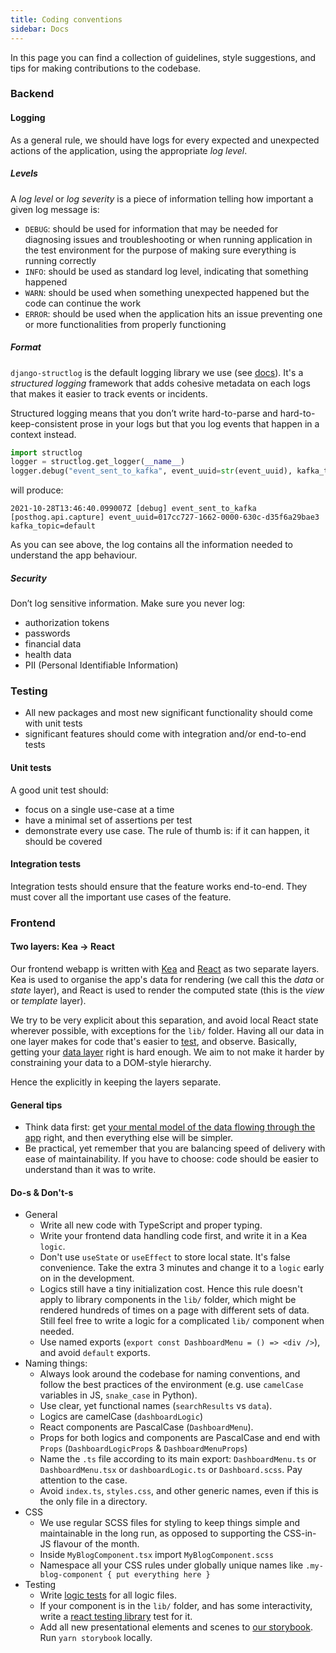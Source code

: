 ```yaml
---
title: Coding conventions
sidebar: Docs
---
```


In this page you can find a collection of guidelines, style suggestions, and tips for making contributions to the codebase.

### Backend
#### Logging
As a general rule, we should have logs for every expected and unexpected actions of the application, using the appropriate _log level_.

##### Levels
A _log level_ or _log severity_ is a piece of information telling how important a given log message is:

* `DEBUG`: should be used for information that may be needed for diagnosing issues and troubleshooting or when running application
in the test environment for the purpose of making sure everything is running correctly
* `INFO`: should be used as standard log level, indicating that something happened
* `WARN`: should be used when something unexpected happened but the code can continue the work
* `ERROR`: should be used when the application hits an issue preventing one or more functionalities from properly functioning

##### Format
`django-structlog` is the default logging library we use (see [docs](https://django-structlog.readthedocs.io/en/latest/)).
It's a _structured logging_ framework that adds cohesive metadata on each logs that makes it easier to track events or incidents.

Structured logging means that you don’t write hard-to-parse and hard-to-keep-consistent prose in your logs
but that you log events that happen in a context instead.

```python
import structlog
logger = structlog.get_logger(__name__)
logger.debug("event_sent_to_kafka", event_uuid=str(event_uuid), kafka_topic=topic)
```
will produce:
```console
2021-10-28T13:46:40.099007Z [debug] event_sent_to_kafka [posthog.api.capture] event_uuid=017cc727-1662-0000-630c-d35f6a29bae3 kafka_topic=default
```
As you can see above, the log contains all the information needed to understand the app behaviour.

##### Security
Don’t log sensitive information. Make sure you never log:

* authorization tokens
* passwords
* financial data
* health data
* PII (Personal Identifiable Information)

### Testing
* All new packages and most new significant functionality should come with unit tests
* significant features should come with integration and/or end-to-end tests

#### Unit tests
A good unit test should:
* focus on a single use-case at a time
* have a minimal set of assertions per test
* demonstrate every use case. The rule of thumb is: if it can happen, it should be covered

#### Integration tests
Integration tests should ensure that the feature works end-to-end. They must cover all the important use cases of the feature.

### Frontend 

#### Two layers: Kea -> React

Our frontend webapp is written with [Kea](https://keajs.org/) and [React](https://reactjs.org/) as two separate layers. Kea is used to organise the app's data for rendering (we call this the *data* or *state* layer), and React is used to render the computed state (this is the *view* or *template* layer).

We try to be very explicit about this separation, and avoid local React state wherever possible, with exceptions for the `lib/` folder. Having all our data in one layer makes for code that's easier to [test](https://kea.js.org/docs/guide/testing), and observe. Basically, getting your [data layer](https://kea.js.org/blog/data-first-frontend-revolution) right is hard enough. We aim to not make it harder by constraining your data to a DOM-style hierarchy.

Hence the explicitly in keeping the layers separate.

#### General tips

- Think data first: get [your mental model of the data flowing through the app](https://acco.io/i-escaped-node) right, and then everything else will be simpler.
- Be practical, yet remember that you are balancing speed of delivery with ease of maintainability. If you have to choose: code should be easier to understand than it was to write.

#### Do-s & Don't-s

- General
  - Write all new code with TypeScript and proper typing.
  - Write your frontend data handling code first, and write it in a Kea `logic`.
  - Don't use `useState` or `useEffect` to store local state. It's false convenience. Take the extra 3 minutes and change it to a `logic` early on in the development.
  - Logics still have a tiny initialization cost. Hence this rule doesn't apply to library components in the `lib/` folder, which might be rendered hundreds of times on a page with different sets of data. Still feel free to write a logic for a complicated `lib/` component when needed.
  - Use named exports (`export const DashboardMenu = () => <div />`), and avoid `default` exports.
- Naming things:
  - Always look around the codebase for naming conventions, and follow the best practices of the environment (e.g. use `camelCase` variables in JS, `snake_case` in Python).
  - Use clear, yet functional names (`searchResults` vs `data`).
  - Logics are camelCase (`dashboardLogic`)
  - React components are PascalCase (`DashboardMenu`).
  - Props for both logics and components are PascalCase and end with `Props` (`DashboardLogicProps` & `DashboardMenuProps`)
  - Name the `.ts` file according to its main export: `DashboardMenu.ts` or `DashboardMenu.tsx` or `dashboardLogic.ts` or `Dashboard.scss`. Pay attention to the case.
  - Avoid `index.ts`, `styles.css`, and other generic names, even if this is the only file in a directory.
- CSS
  - We use regular SCSS files for styling to keep things simple and maintainable in the long run, as opposed to supporting the CSS-in-JS flavour of the month.
  - Inside `MyBlogComponent.tsx` import `MyBlogComponent.scss`
  - Namespace all your CSS rules under globally unique names like `.my-blog-component { put everything here }`
- Testing
  - Write [logic tests](https://kea.js.org/docs/guide/testing) for all logic files. 
  - If your component is in the `lib/` folder, and has some interactivity, write a [react testing library](https://testing-library.com/docs/react-testing-library/intro/) test for it.
  - Add all new presentational elements and scenes to [our storybook](https://storybook.posthog.net/). Run `yarn storybook` locally.
